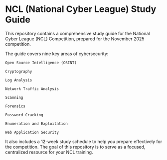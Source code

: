 # NCL (National Cyber League) Study Guide

This repository contains a comprehensive study guide for the National Cyber League (NCL) Competition, prepared for the November 2025 competition.

The guide covers nine key areas of cybersecurity:

    Open Source Intelligence (OSINT)

    Cryptography

    Log Analysis

    Network Traffic Analysis

    Scanning

    Forensics

    Password Cracking

    Enumeration and Exploitation

    Web Application Security

It also includes a 12-week study schedule to help you prepare effectively for the competition. The goal of this repository is to serve as a focused, centralized resource for your NCL training.
